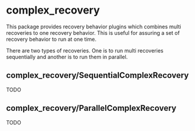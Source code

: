 # complex_recovery

This package provides recovery behavior plugins which combines multi recoveries to one recovery behavior.
This is useful for assuring a set of recovery behavior to run at one time.

There are two types of recoveries. One is to run multi recoveries sequentially and another is to run them in parallel.

## complex_recovery/SequentialComplexRecovery

TODO

## complex_recovery/ParallelComplexRecovery

TODO

